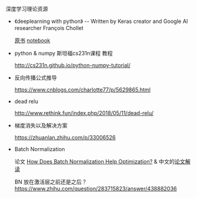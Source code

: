 深度学习理论资源

* 《deeplearning with python》 -- Written by Keras creator and Google AI researcher François Chollet
  
  [原书](https://www.manning.com/books/deep-learning-with-python)
  [notebook](https://github.com/fchollet/deep-learning-with-python-notebooks)
  
* python & numpy 斯坦福cs231n课程 教程

  http://cs231n.github.io/python-numpy-tutorial/
  
* 反向传播公式推导

  https://www.cnblogs.com/charlotte77/p/5629865.html

* dead relu 

  http://www.rethink.fun/index.php/2018/05/11/dead-relu/

* 梯度消失以及解决方案

  https://zhuanlan.zhihu.com/p/33006526

* Batch Normalization

  论文 [How Does Batch Normalization Help Optimization?](https://arxiv.org/pdf/1805.11604.pdf) & 中文的[论文解读](https://zhuanlan.zhihu.com/p/52749286)
  
  BN 放在激活层之前还是之后？ https://www.zhihu.com/question/283715823/answer/438882036
